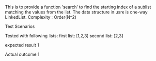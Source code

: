 This is to provide a function 'search' to find the starting index of a sublist matching the values from the list. The data structure in usre is one-way LinkedList.
Complexity : Order(N^2)

Test Scenarios

Tested with following lists:
first list: [1,2,3]
second list: [2,3]

expected result
1

Actual outcome
1


